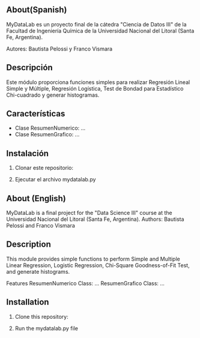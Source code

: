 ## About(Spanish)
MyDataLab es un proyecto final de la cátedra "Ciencia de Datos III" de la Facultad de Ingeniería Química de la Universidad Nacional del Litoral (Santa Fe, Argentina). 

Autores: Bautista Pelossi y Franco Vismara

## Descripción

Este módulo proporciona funciones simples para realizar Regresión Lineal Simple y Múltiple, Regresión Logística, Test de Bondad para Estadístico Chi-cuadrado y generar histogramas.

## Características

- Clase ResumenNumerico: ...
- Clase ResumenGrafico: ...

## Instalación

1. Clonar este repositorio:

2. Ejecutar el archivo mydatalab.py


## About (English)
MyDataLab is a final project for the "Data Science III" course at the Universidad Nacional del Litoral (Santa Fe, Argentina).
Authors: Bautista Pelossi and Franco Vismara

## Description
This module provides simple functions to perform Simple and Multiple Linear Regression, Logistic Regression, Chi-Square Goodness-of-Fit Test, and generate histograms.

Features
ResumenNumerico Class: ...
ResumenGrafico Class: ...

## Installation
1. Clone this repository:

2. Run the mydatalab.py file

